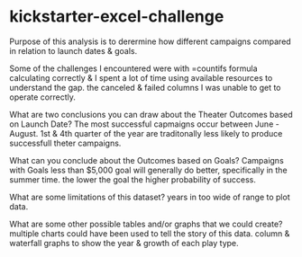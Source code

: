 # kickstarter-excel-challenge

Purpose of this analysis is to derermine how different campaigns compared in relation to launch dates & goals.

Some of the challenges I encountered were with =countifs formula calculating correctly & I spent a lot of time using available resources to understand the gap. the canceled & failed columns I was unable to get to operate correctly. 

What are two conclusions you can draw about the Theater Outcomes based on Launch Date? The most successful capmaigns occur between June - August. 1st & 4th quarter of the year are traditonally less likely to produce successfull theter campaigns.

What can you conclude about the Outcomes based on Goals? Campaigns with Goals less than $5,000 goal will generally do better, specifically in the summer time. the lower the goal the higher probability of success. 

What are some limitations of this dataset? years in too wide of range to plot data.

What are some other possible tables and/or graphs that we could create? multiple charts could have been used to tell the story of this data. column & waterfall graphs to show the year & growth of each play type. 
